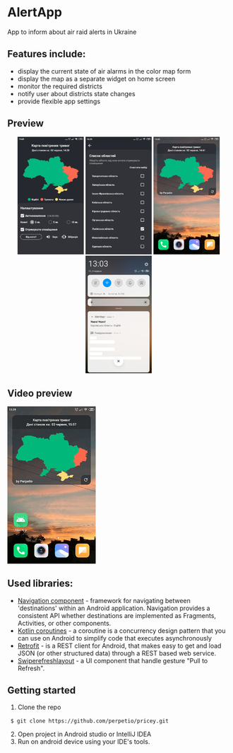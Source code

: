 # AlertApp

App to inform about air raid alerts in Ukraine

## Features include:
* display the current state of air alarms in the color map form
* display the map as a separate widget on home screen
* monitor the required districts
* notify user about districts state changes
* provide flexible app settings

## Preview
<p align="center">
    <img src="assets/main_screen.png" width='150'/>
    <img src="assets/select_states_screen.png" width='150'/>
    <img src="assets/widget.png" width='150'/>
    <img src="assets/notification.png" width='150'/>
</p>

## Video preview
<img src="assets/video_preview.gif" width='200'/>

## Used libraries:
* [Navigation component](https://developer.android.com/guide/navigation/navigation-getting-started?authuser=3) - framework for navigating between 'destinations' within an Android application. Navigation provides a consistent API whether destinations are implemented as Fragments, Activities, or other components.
* [Kotlin coroutines](https://developer.android.com/kotlin/coroutines) - a coroutine is a concurrency design pattern that you can use on Android to simplify code that executes asynchronously
* [Retrofit](https://square.github.io/retrofit/) - is a REST client for Android, that makes easy to get and load JSON (or other structured data) through a REST based web service.
* [Swiperefreshlayout](https://developer.android.com/jetpack/androidx/releases/swiperefreshlayout) - a UI component that handle gesture "Pull to Refresh".

## Getting started
1. Clone the repo
```
 $ git clone https://github.com/perpetio/pricey.git
 ```
2. Open project in Android studio or IntelliJ IDEA
3. Run on android device using your IDE's tools.
